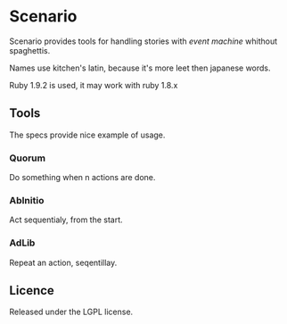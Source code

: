 Scenario
========

Scenario provides tools for handling stories with *event machine* whithout spaghettis.

Names use kitchen's latin, because it's more leet then japanese words.

Ruby 1.9.2 is used, it may work with ruby 1.8.x

Tools
-----

The specs provide nice example of usage.

### Quorum

Do something when n actions are done.

### AbInitio

Act sequentialy, from the start.

### AdLib

Repeat an action, seqentillay.

Licence
-------

Released under the LGPL license.
